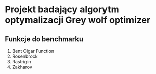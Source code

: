 # Projekt badający algorytm optymalizacji __Grey wolf optimizer__ 

## Funkcje do benchmarku

1. Bent Cigar Function
2. Rosenbrock
3. Rastrigin
4. Zakharov